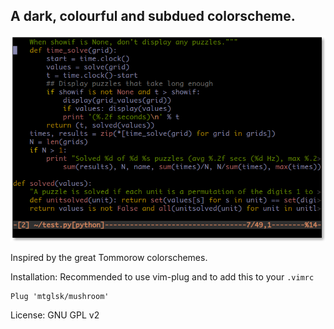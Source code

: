 ## A dark, colourful and subdued colorscheme.

![Screenshot](screenshot.png?raw=true "Optional Title")

Inspired by the great Tommorow colorschemes.

Installation:
Recommended to use vim-plug and to add this to your `.vimrc`

    Plug 'mtglsk/mushroom'

License: GNU GPL v2
